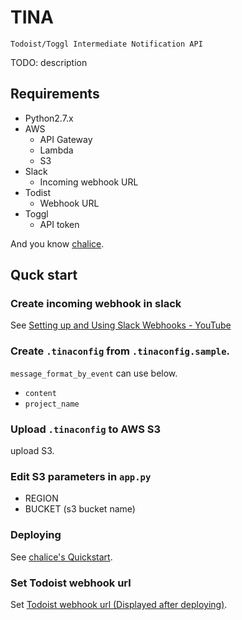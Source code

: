 TINA
====

`Todoist/Toggl Intermediate Notification API`

TODO: description

## Requirements

* Python2.7.x
* AWS
    * API Gateway
    * Lambda
    * S3
* Slack
    * Incoming webhook URL
* Todist
    * Webhook URL
* Toggl
    * API token

And you know [chalice](https://github.com/awslabs/chalice).

## Quck start

### Create incoming webhook in slack

See [Setting up and Using Slack Webhooks - YouTube](https://www.youtube.com/watch?v=BcobxHl5wdc)

### Create `.tinaconfig` from `.tinaconfig.sample`.

`message_format_by_event` can use below.

* `content`
* `project_name`

### Upload `.tinaconfig` to AWS S3

upload S3.

### Edit S3 parameters in `app.py`

* REGION
* BUCKET (s3 bucket name)

### Deploying

See [chalice's Quickstart](https://github.com/awslabs/chalice).

### Set Todoist webhook url

Set [Todoist webhook url (Displayed after deploying)](https://developer.todoist.com/#webhooks).

